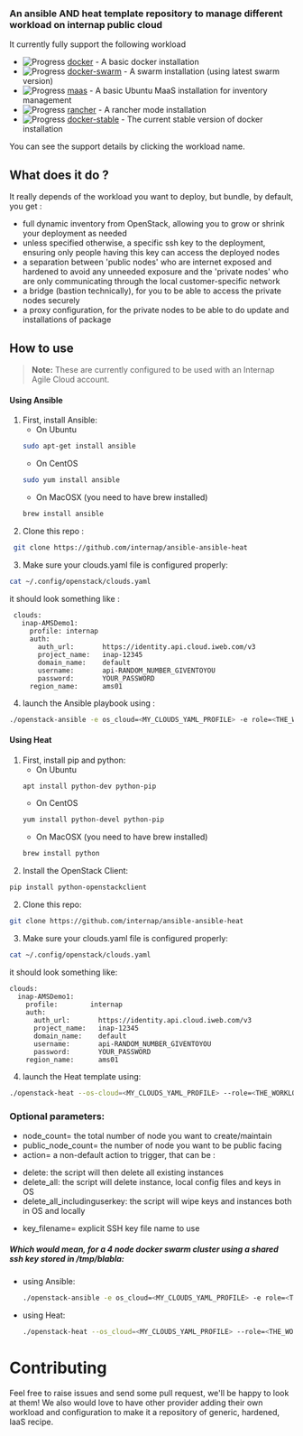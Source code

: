 ### An ansible AND heat template repository to manage different workload on internap public cloud


It currently fully support the following workload

+ ![Progress](http://progressed.io/bar/80)   [docker](/roles/docker) - A basic docker installation
+ ![Progress](http://progressed.io/bar/80)   [docker-swarm](/roles/docker-swarm) - A swarm installation (using latest swarm version)
+ ![Progress](http://progressed.io/bar/40)   [maas](/roles/maas)  - A basic Ubuntu MaaS installation for inventory management
+ ![Progress](http://progressed.io/bar/20)   [rancher](/roles/rancher) - A rancher mode installation
+ ![Progress](http://progressed.io/bar/100)  [docker-stable](/roles/docker-stable)  - The current stable version of docker installation

You can see the support details by clicking the workload name.

## What does it do ?
It really depends of the workload you want to deploy, but bundle, by default, you get :
- full dynamic inventory from OpenStack, allowing you to grow or shrink your deployment as needed
- unless specified otherwise, a specific ssh key to the deployment, ensuring only
people having this key can access the deployed nodes
- a separation between 'public nodes' who are internet exposed and hardened to
avoid any unneeded exposure and the 'private nodes' who are only communicating
through the local customer-specific network
- a bridge (bastion technically), for you to be able to access the private nodes securely
- a proxy configuration, for the private nodes to be able to do update and installations of package

## How to use
> **Note:** These are currently configured to be used with an Internap Agile Cloud account.

#### Using Ansible
1. First, install Ansible:
   * On Ubuntu
   ```bash
   sudo apt-get install ansible
   ```
   * On CentOS
   ```bash
   sudo yum install ansible
   ```
   * On MacOSX (you need to have brew installed)
   ```bash
   brew install ansible
   ```
2. Clone this repo :
  ```bash
   git clone https://github.com/internap/ansible-ansible-heat
  ```
3. Make sure your clouds.yaml file is configured properly:
  ```bash
  cat ~/.config/openstack/clouds.yaml
  ```
  it should look something like :
 ```text
  clouds:
    inap-AMSDemo1:
      profile: internap
      auth:
        auth_url:       https://identity.api.cloud.iweb.com/v3
        project_name:   inap-12345
        domain_name:    default
        username:       api-RANDOM_NUMBER_GIVENTOYOU
        password:       YOUR_PASSWORD
      region_name:      ams01
  ```

4. launch the Ansible playbook using :
  ```bash
  ./openstack-ansible -e os_cloud=<MY_CLOUDS_YAML_PROFILE> -e role=<THE_WORKLOAD_NAME>
  ```

#### Using Heat
1. First, install pip and python:
   * On Ubuntu
   ```bash
   apt install python-dev python-pip
   ```
   * On CentOS
   ```bash
   yum install python-devel python-pip
   ```
   * On MacOSX (you need to have brew installed)
   ```bash
   brew install python
   ```
2. Install the OpenStack Client:
  ```bash
  pip install python-openstackclient
  ```
2. Clone this repo:
  ```bash
  git clone https://github.com/internap/ansible-ansible-heat
  ```
3. Make sure your clouds.yaml file is configured properly:
  ```bash
  cat ~/.config/openstack/clouds.yaml
  ```
  it should look something like:
  ```text
  clouds:
    inap-AMSDemo1:
      profile:        internap
      auth:
        auth_url:       https://identity.api.cloud.iweb.com/v3
        project_name:   inap-12345
        domain_name:    default
        username:       api-RANDOM_NUMBER_GIVENTOYOU
        password:       YOUR_PASSWORD
      region_name:      ams01
  ```
4. launch the Heat template using:
  ```bash
  ./openstack-heat --os-cloud=<MY_CLOUDS_YAML_PROFILE> --role=<THE_WORKLOAD_NAME>
  ```

### Optional parameters:
* node_count= the total number of node you want to create/maintain
* public_node_count= the number of node you want to be public facing
* action= a non-default action to trigger, that can be :
 - delete: the script will then delete all existing instances
 - delete_all: the script will delete instance, local config files and keys in OS
 - delete_all_includinguserkey: the script will wipe keys and instances both in OS and locally
* key_filename= explicit SSH key file name to use

##### Which would mean, for a 4 node docker swarm cluster using a shared ssh key stored in /tmp/blabla:
* using Ansible:
  ```bash
  ./openstack-ansible -e os_cloud=<MY_CLOUDS_YAML_PROFILE> -e role=<THE_WORKLOAD_NAME> -e node_count=4 -e key_filename=/tmp/blabla
  ```
* using Heat:
  ```bash
  ./openstack-heat --os_cloud=<MY_CLOUDS_YAML_PROFILE> --role=<THE_WORKLOAD_NAME> --node_count=4 --key_filename=/tmp/blabla
  ```

# Contributing
Feel free to raise issues and send some pull request, we'll be happy to look at them!
We also would love to have other provider adding their own workload and configuration
to make it a repository of generic, hardened, IaaS recipe.  
